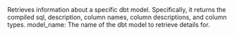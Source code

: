 <instructions>
Retrieves information about a specific dbt model. Specifically, it returns the compiled sql, description, column names, column descriptions, and column types.
</instructions>

<parameters>
model_name: The name of the dbt model to retrieve details for.
</parameters>